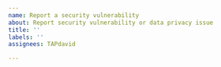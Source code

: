 ```yaml
---
name: Report a security vulnerability
about: Report security vulnerability or data privacy issue
title: ''
labels: ''
assignees: TAPdavid

---
```



